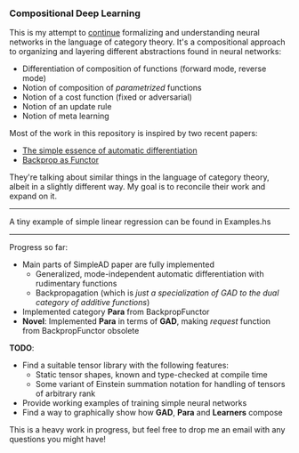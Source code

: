 ### Compositional Deep Learning

This is my attempt to [continue](https://github.com/bgavran/autodiff) formalizing and understanding neural networks in the language of category theory.
It's a compositional approach to organizing and layering different abstractions found in neural networks:
* Differentiation of composition of functions (forward mode, reverse mode)
* Notion of composition of *parametrized* functions
* Notion of a cost function (fixed or adversarial)
* Notion of an update rule
* Notion of meta learning

Most of the work in this repository is inspired by two recent papers:

* [The simple essence of automatic differentiation](http://conal.net/papers/essence-of-ad/)
* [Backprop as Functor](https://arxiv.org/abs/1711.10455)

They're talking about similar things in the language of category theory, albeit in a slightly different way. My goal is to reconcile their work and expand on it.

----

A tiny example of simple linear regression can be found in Examples.hs

----

Progress so far:
* Main parts of SimpleAD paper are fully implemented
  * Generalized, mode-independent automatic differentiation with rudimentary functions
  * Backpropagation (which is *just a specialization of GAD to the dual category of additive functions*)
* Implemented category **Para** from BackpropFunctor
* **Novel**: Implemented **Para** in terms of **GAD**, making _request_ function from BackpropFunctor obsolete


**TODO**:
* Find a suitable tensor library with the following features:
  * Static tensor shapes, known and type-checked at compile time
  * Some variant of Einstein summation notation for handling of tensors of arbitrary rank
* Provide working examples of training simple neural networks
* Find a way to graphically show how **GAD**, **Para** and **Learners** compose


This is a heavy work in progress, but feel free to drop me an email with any questions you might have!
